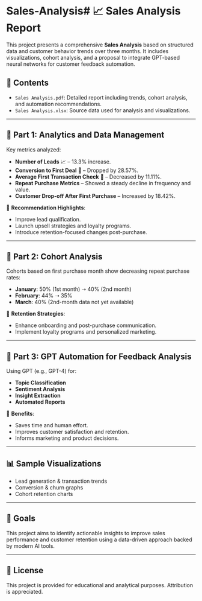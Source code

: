 # Sales-Analysis# 📈 Sales Analysis Report

This project presents a comprehensive **Sales Analysis** based on structured data and customer behavior trends over three months. It includes visualizations, cohort analysis, and a proposal to integrate GPT-based neural networks for customer feedback automation.

## 📂 Contents

- `Sales Analysis.pdf`: Detailed report including trends, cohort analysis, and automation recommendations.
- `Sales Analysis.xlsx`: Source data used for analysis and visualizations.

---

## 🧩 Part 1: Analytics and Data Management

Key metrics analyzed:

- **Number of Leads** 📈 – 13.3% increase.
- **Conversion to First Deal** 🔻 – Dropped by 28.57%.
- **Average First Transaction Check** 🔻 – Decreased by 11.11%.
- **Repeat Purchase Metrics** – Showed a steady decline in frequency and value.
- **Customer Drop-off After First Purchase** – Increased by 18.42%.

📌 **Recommendation Highlights**:
- Improve lead qualification.
- Launch upsell strategies and loyalty programs.
- Introduce retention-focused changes post-purchase.

---

## 👥 Part 2: Cohort Analysis

Cohorts based on first purchase month show decreasing repeat purchase rates:

- **January**: 50% (1st month) ➝ 40% (2nd month)
- **February**: 44% ➝ 35%
- **March**: 40% (2nd-month data not yet available)

📌 **Retention Strategies**:
- Enhance onboarding and post-purchase communication.
- Implement loyalty programs and personalized marketing.

---

## 🤖 Part 3: GPT Automation for Feedback Analysis

Using GPT (e.g., GPT-4) for:

- **Topic Classification**
- **Sentiment Analysis**
- **Insight Extraction**
- **Automated Reports**

📌 **Benefits**:
- Saves time and human effort.
- Improves customer satisfaction and retention.
- Informs marketing and product decisions.

---

## 📊 Sample Visualizations

- Lead generation & transaction trends
- Conversion & churn graphs
- Cohort retention charts

---

## 🚀 Goals

This project aims to identify actionable insights to improve sales performance and customer retention using a data-driven approach backed by modern AI tools.

---

## 📎 License

This project is provided for educational and analytical purposes. Attribution is appreciated.